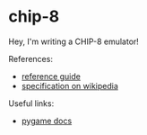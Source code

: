 # chip-8

Hey, I'm writing a CHIP-8 emulator!

References:
* [reference guide](http://www.multigesture.net/articles/how-to-write-an-emulator-chip-8-interpreter/)
* [specification on wikipedia](https://en.wikipedia.org/wiki/CHIP-8#Virtual_machine_description)

Useful links:
* [pygame docs](http://www.pygame.org/docs/)
